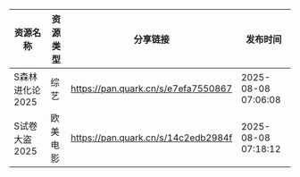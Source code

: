 | 资源名称       | 资源类型 | 分享链接                                | 发布时间                |
| ---------- | ---- | ----------------------------------- | ------------------- |
| S森林进化论2025 | 综艺   | https://pan.quark.cn/s/e7efa7550867 | 2025-08-08 07:06:08 |
| S试卷大盗2025  | 欧美电影 | https://pan.quark.cn/s/14c2edb2984f | 2025-08-08 07:18:12 |
